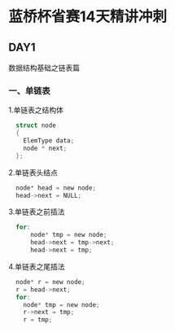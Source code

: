 # 蓝桥杯省赛14天精讲冲刺

## DAY1

数据结构基础之链表篇

### 一、单链表

1.单链表之结构体

```c
  struct node
  {
    ElemType data;
    node * next;
  };
```

2.单链表头结点

```c
  node* head = new node;
  head->next = NULL;
```

3.单链表之前插法

```c
  for:
      node* tmp = new node;
      head->next = tmp->next;
      head->next = tmp;
```

4.单链表之尾插法

```c
  node* r = new node;
  r = head->next;
  for:
    node* tmp = new node;
    r->next = tmp;
    r = tmp;
```
